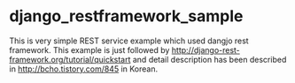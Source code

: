 django_restframework_sample
===========================

This is very simple REST service example which used dangjo rest framework.
This example is just followed by http://django-rest-framework.org/tutorial/quickstart
and detail description has been described in http://bcho.tistory.com/845 in Korean.
